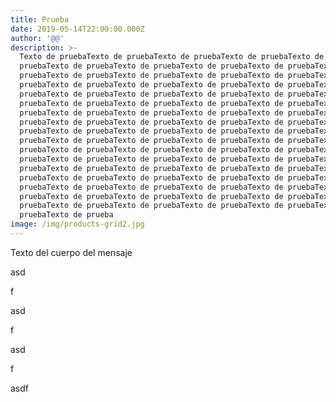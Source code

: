 ```yaml
---
title: Prueba
date: 2019-05-14T22:00:00.000Z
author: '@@'
description: >-
  Texto de pruebaTexto de pruebaTexto de pruebaTexto de pruebaTexto de
  pruebaTexto de pruebaTexto de pruebaTexto de pruebaTexto de pruebaTexto de
  pruebaTexto de pruebaTexto de pruebaTexto de pruebaTexto de pruebaTexto de
  pruebaTexto de pruebaTexto de pruebaTexto de pruebaTexto de pruebaTexto de
  pruebaTexto de pruebaTexto de pruebaTexto de pruebaTexto de pruebaTexto de
  pruebaTexto de pruebaTexto de pruebaTexto de pruebaTexto de pruebaTexto de
  pruebaTexto de pruebaTexto de pruebaTexto de pruebaTexto de pruebaTexto de
  pruebaTexto de pruebaTexto de pruebaTexto de pruebaTexto de pruebaTexto de
  pruebaTexto de pruebaTexto de pruebaTexto de pruebaTexto de pruebaTexto de
  pruebaTexto de pruebaTexto de pruebaTexto de pruebaTexto de pruebaTexto de
  pruebaTexto de pruebaTexto de pruebaTexto de pruebaTexto de pruebaTexto de
  pruebaTexto de pruebaTexto de pruebaTexto de pruebaTexto de pruebaTexto de
  pruebaTexto de pruebaTexto de pruebaTexto de pruebaTexto de pruebaTexto de
  pruebaTexto de pruebaTexto de pruebaTexto de pruebaTexto de pruebaTexto de
  pruebaTexto de pruebaTexto de pruebaTexto de pruebaTexto de pruebaTexto de
  pruebaTexto de pruebaTexto de pruebaTexto de pruebaTexto de pruebaTexto de
  pruebaTexto de pruebaTexto de pruebaTexto de pruebaTexto de pruebaTexto de
  pruebaTexto de prueba
image: /img/products-grid2.jpg
---
```

Texto del cuerpo del mensaje

asd

f

asd

f

asd

f

asdf
